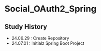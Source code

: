# Social_OAuth2_Spring

## Study History
- 24.06.29 : Create Repository
- 24.07.01 : Initialz Spring Boot Project
